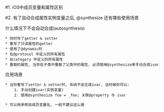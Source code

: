 #1. iOS中成员变量和属性区别






#2. 有了自动合成属性实例变量之后, @synthesize 还有哪些使用场景

什么情况下不会自动合成(autosynthesis)

    * 同时写了getter & setter
    * 重写了只读属性的getter
    * 使用了@dynamic时
    * 在@protocol 中定义的所有属性
    * 在category 中定义的所有属性
    * 重载的属性, 当你在子类中重载了父类中的属性, 必须使用@synthesize来手动合成ivar
    
    
应用场景

    * 当你重写了setter & setter时, 系统不会生成ivar, 这时候你可以:
        1. 手动创建ivar(实例变量)
        2. 使用@synthesize foo = _foo; 关联@property 与 ivar
        
    * 可以用来修改成员变量名, 一般不建议这么做